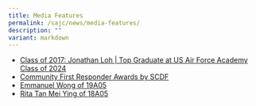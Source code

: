 ```yaml
---
title: Media Features
permalink: /sajc/news/media-features/
description: ""
variant: markdown
---
```

<ul>
<li><a href="/sajc/news/media-features/class-of-2017-jonathan-loh/" target="_blank" rel="noopener">Class of 2017: Jonathan Loh | Top Graduate at US Air Force Academy Class of 2024</a></li>
	<li><a href="/sajc/news/media-features/community-first-responder-awards-by-scdf" target="_blank" rel="noopener">Community First Responder Awards by SCDF</a></li>
<li><a href="/sajc/news/media-features/emmanuel-wong-of-19a05" target="_blank" rel="noopener">Emmanuel Wong of 19A05</a></li>
<li><a href="/sajc/news/media-features/rita-tan-mei-ying-of-18a05" target="_blank" rel="noopener">Rita Tan Mei Ying of 18A05</a></li>
</ul>